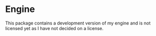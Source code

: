 # Engine

This package contains a development version of my engine and is not licensed yet as I have not decided on a license.
